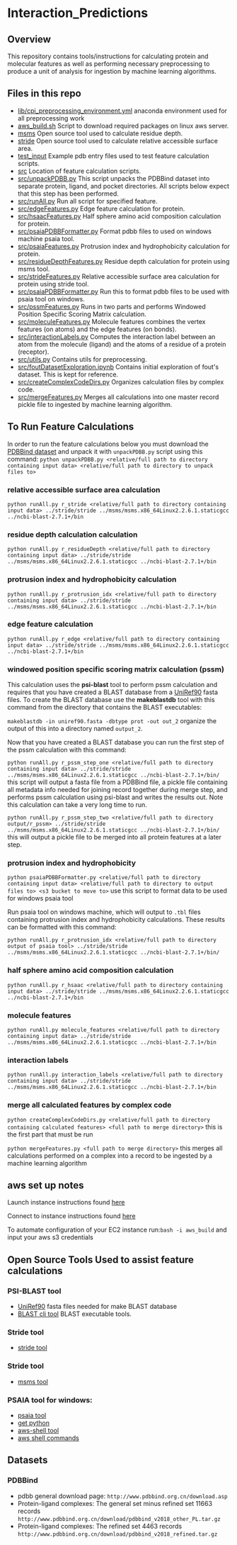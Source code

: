 # Interaction_Predictions

## Overview
This repository contains tools/instructions for calculating protein and molecular features as well as performing necessary preprocessing to produce a unit of analysis for ingestion by machine learning algorithms.

## Files in this repo
* [lib/cpi_preprocessing_environment.yml](lib/cpi_preprocessing_environment.yml) anaconda environment used for all preprocessing work
* [aws_build.sh](aws_build.sh) Script to download required packages on linux aws server.
* [msms](msms) Open source tool used to calculate residue depth.
* [stride](stride) Open source tool used to calculate relative accessible surface area.
* [test_input](test_input) Example pdb entry files used to test feature calculation scripts.
* [src](src) Location of feature calculation scripts.
* [src/unpackPDBB.py](src/unpackPDBB.py) This script unpacks the PDBBind dataset into separate protein, ligand, and pocket directories. All scripts below expect that this step has been performed.
* [src/runAll.py](src/runAll.py) Run all script for specified feature.
* [src/edgeFeatures.py](src/edgeFeatures.py) Edge feature calculation for protein.
* [src/hsaacFeatures.py](src/hsaacFeatures.py) Half sphere amino acid composition calculation for protein.
* [src/psaiaPDBBFormatter.py](src/psaiaPDBBFormatter.py) Format pdbb files to used on windows machine psaia tool.
* [src/psaiaFeatures.py](src/psaiaFeatures.py) Protrusion index and hydrophobicity calculation for protein.
* [src/residueDepthFeatures.py](src/residueDepthFeatures.py) Residue depth calculation for protein using msms tool.
* [src/strideFeatures.py](src/strideFeatures.py) Relative accessible surface area calculation for protein using stride tool.
* [src/psaiaPDBBFormatter.py](src/psaiaPDBBFormatter.py) Run this to format pdbb files to be used with psaia tool on windows.
* [src/pssmFeatures.py](src/pssmFeatures.py) Runs in two parts and performs Windowed Position Specific Scoring Matrix calculation.
* [src/moleculeFeatures.py](src/moleculeFeatures.py) Molecule features combines the vertex features (on atoms) and the edge features (on bonds).
* [src/interactionLabels.py](src/interactionLabels.py) Computes the interaction label between an atom from the molecule (ligand) and the atoms of a residue of a protein (receptor).
* [src/utils.py](src/utils.py) Contains utils for preprocessing.
* [src/foutDatasetExploration.ipynb](src/foutDatasetExploration.ipynb) Contains initial exploration of fout's dataset. This is kept for reference.
* [src/createComplexCodeDirs.py](src/createComplexCodeDirs.py) Organizes calculation files by complex code.
* [src/mergeFeatures.py](src/mergeFeatures.py) Merges all calculations into one master record pickle file to ingested by machine learning algorithm.

## To Run Feature Calculations
In order to run the feature calculations below you must download the [PDBBind dataset](http://www.pdbbind.org.cn/download.asp) and unpack it with `unpackPDBB.py` script using this command:
`python unpackPDBB.py <relative/full path to directory containing input data> <relative/full path to directory to unpack files to>`

### relative accessible surface area calculation
`python runAll.py r_stride <relative/full path to directory containing input data> ../stride/stride ../msms/msms.x86_64Linux2.2.6.1.staticgcc ../ncbi-blast-2.7.1+/bin`

### residue depth calculation calculation
`python runAll.py r_residueDepth <relative/full path to directory containing input data> ../stride/stride ../msms/msms.x86_64Linux2.2.6.1.staticgcc ../ncbi-blast-2.7.1+/bin`

### protrusion index and hydrophobicity calculation
`python runAll.py r_protrusion_idx <relative/full path to directory containing input data> ../stride/stride ../msms/msms.x86_64Linux2.2.6.1.staticgcc ../ncbi-blast-2.7.1+/bin`

### edge feature calculation
`python runAll.py r_edge <relative/full path to directory containing input data> ../stride/stride ../msms/msms.x86_64Linux2.2.6.1.staticgcc ../ncbi-blast-2.7.1+/bin`

### windowed position specific scoring matrix calculation (pssm)
This calculation uses the **psi-blast** tool to perform pssm calculation and requires that you have created a BLAST database from a [UniRef90](https://www.uniprot.org/downloads) fasta files. To create the BLAST database use the **makeblastdb** tool with this command from the directory that contains the BLAST executables: 

`makeblastdb -in uniref90.fasta -dbtype prot -out out_2` organize the output of this into a directory named `output_2`.

Now that you have created a BLAST database you can run the first step of the pssm calculation with this command:

`python runAll.py r_pssm_step_one <relative/full path to directory containing input data> ../stride/stride ../msms/msms.x86_64Linux2.2.6.1.staticgcc ../ncbi-blast-2.7.1+/bin/` this script will output a fasta file from a PDBBind file, a pickle file containing all metadata info needed for joining record together during merge step, and performs pssm calculation using psi-blast and writes the results out. Note this calculation can take a very long time to run.

`python runAll.py r_pssm_step_two <relative/full path to directory output/r_pssm> ../stride/stride ../msms/msms.x86_64Linux2.2.6.1.staticgcc ../ncbi-blast-2.7.1+/bin/` this will output a pickle file to be merged into all protein features at a later step.

### protrusion index and hydrophobicity
`python psaiaPDBBFormatter.py <relative/full path to directory containing input data> <relative/full path to directory to output files to> <s3 bucket to move to>` use this script to format data to be used for windows psaia tool

Run psaia tool on windows machine, which will output to `.tbl` files containing protrusion index and hydrophobicity calculations. These results can be formatted with this command:

`python runAll.py r_protrusion_idx <relative/full path to directory output of psaia tool> ../stride/stride ../msms/msms.x86_64Linux2.2.6.1.staticgcc ../ncbi-blast-2.7.1+/bin/`

### half sphere amino acid composition calculation
`python runAll.py r_hsaac <relative/full path to directory containing input data> ../stride/stride ../msms/msms.x86_64Linux2.2.6.1.staticgcc ../ncbi-blast-2.7.1+/bin`

### molecule features
`python runAll.py molecule_features <relative/full path to directory containing input data> ../stride/stride ../msms/msms.x86_64Linux2.2.6.1.staticgcc ../ncbi-blast-2.7.1+/bin`

### interaction labels
`python runAll.py interaction_labels <relative/full path to directory containing input data> ../stride/stride ../msms/msms.x86_64Linux2.2.6.1.staticgcc ../ncbi-blast-2.7.1+/bin`

### merge all calculated features by complex code
`python createComplexCodeDirs.py <relative/full path to directory containing calculated features> <full path to merge directory>` this is the first part that must be run

`python mergeFeatures.py <full path to merge directory>` this merges all calculations performed on a complex into a record to be ingested by a machine learning algorithm

## aws set up notes

Launch instance instructions found [here](https://docs.aws.amazon.com/AWSEC2/latest/UserGuide/EC2_GetStarted.html#ec2-launch-instance)

Connect to instance instructions found [here](https://docs.aws.amazon.com/AWSEC2/latest/UserGuide/AccessingInstancesLinux.html)

To automate configuration of your EC2 instance run:`bash -i aws_build` and input your aws s3 credentials

## Open Source Tools Used to assist feature calculations

### PSI-BLAST tool
* [UniRef90](https://www.uniprot.org/downloads) fasta files needed for make BLAST database
* [BLAST cli tool](https://blast.ncbi.nlm.nih.gov/Blast.cgi?CMD=Web&PAGE_TYPE=BlastDocs&DOC_TYPE=Download) BLAST executable tools.

### Stride tool
* [stride tool](http://ftp.ebi.ac.uk/pub/software/unix/stride/)

### Stride tool
* [msms tool](http://mgltools.scripps.edu/downloads#msms)

### PSAIA tool for windows:
* [psaia tool](http://bioinfo.zesoi.fer.hr/index.php/en/10-category-en-gb/tools-en/19-psaia-en)
* [get python](https://www.python.org/downloads/windows/)
* [aws-shell tool](https://github.com/awslabs/aws-shell)
* [aws shell commands](https://aws.amazon.com/cli/)

## Datasets
### PDBBind
* pdbb general download page: `http://www.pdbbind.org.cn/download.asp`
* Protein-ligand complexes: The general set minus refined set 11663 records `http://www.pdbbind.org.cn/download/pdbbind_v2018_other_PL.tar.gz`
* Protein-ligand complexes: The refined set 4463 records `http://www.pdbbind.org.cn/download/pdbbind_v2018_refined.tar.gz`
